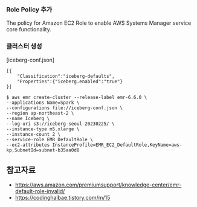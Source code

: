 ### Role Policy 추가 ###

The policy for Amazon EC2 Role to enable AWS Systems Manager service core functionality.



### 클러스터 생성 ###
[iceberg-conf.json]
```
[{
    "Classification":"iceberg-defaults",
    "Properties":{"iceberg.enabled":"true"}
}]
```

```
$ aws emr create-cluster --release-label emr-6.6.0 \
--applications Name=Spark \
--configurations file://iceberg-conf.json \
--region ap-northeast-2 \
--name Iceberg \
--log-uri s3://iceberg-seoul-20230225/ \
--instance-type m5.xlarge \
--instance-count 2 \
--service-role EMR_DefaultRole \
--ec2-attributes InstanceProfile=EMR_EC2_DefaultRole,KeyName=aws-kp,SubnetId=subnet-b35aa0d8
```



## 참고자료 ##

* https://aws.amazon.com/premiumsupport/knowledge-center/emr-default-role-invalid/
* https://codinghalbae.tistory.com/m/15
